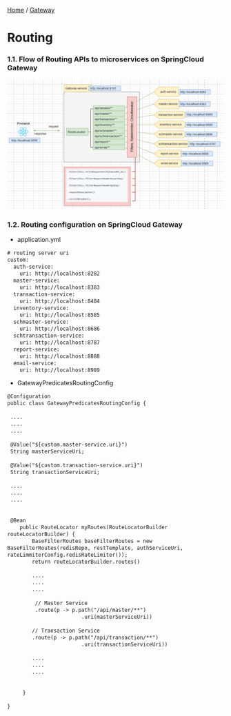 [Home](https://github.com/springboot-microservices-project/) /
[Gateway](https://github.com/springboot-microservices-project/.github/blob/main/profile/page/gateway-service/readme.md)

# Routing

### 1.1. Flow of Routing APIs to microservices on SpringCloud Gateway
![alt text](https://github.com/springboot-microservices-project/.github/blob/main/profile/page/gateway-service/image/gateway-routing-architecture.png?raw=true)


### 1.2. Routing configuration on SpringCloud Gateway

- application.yml
```
# routing server uri
custom:
  auth-service:
    uri: http://localhost:8282
  master-service:
    uri: http://localhost:8383
  transaction-service:
    uri: http://localhost:8484
  inventory-service:
    uri: http://localhost:8585
  schmaster-service:
    uri: http://localhost:8686
  schtransaction-service:
    uri: http://localhost:8787
  report-service:
    uri: http://localhost:8888
  email-service:
    uri: http://localhost:8989  
```

- GatewayPredicatesRoutingConfig
```
@Configuration
public class GatewayPredicatesRoutingConfig {

 ....
 ....
 ....

 @Value("${custom.master-service.uri}")
 String masterServiceUri;

 @Value("${custom.transaction-service.uri}")
 String transactionServiceUri;

 ....
 ....
 ....


 @Bean
    public RouteLocator myRoutes(RouteLocatorBuilder routeLocatorBuilder) {
        BaseFilterRoutes baseFilterRoutes = new BaseFilterRoutes(redisRepo, restTemplate, authServiceUri, rateLimmiterConfig.redisRateLimiter());
        return routeLocatorBuilder.routes()
        
        ....
        ....
        ....
        
         // Master Service
         .route(p -> p.path("/api/master/**")                        
                        .uri(masterServiceUri))
        
        // Transaction Service
        .route(p -> p.path("/api/transaction/**")                        
                        .uri(transactionServiceUri))
                        
        ....
        ....
        ....
        
        
     }

}
```


